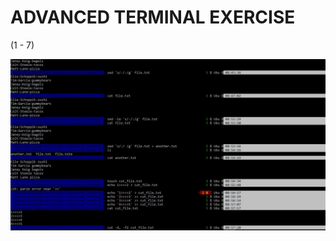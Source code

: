 # ADVANCED TERMINAL EXERCISE

<div>(1 - 7)</div>

![alt advanced-terminal](../snapshots/advanced-terminal.JPG)
